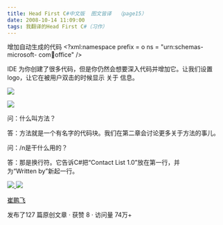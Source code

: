 ```yaml
---
title: Head First C#中文版  图文皆译  （page15）
date: 2008-10-14 11:09:00
tags: 我翻译的Head First C#（习作）
---
```

增加自动生成的代码  <?xml:namespace prefix = o ns = "urn:schemas-microsoft-
com:office:office" />

IDE  为你创建了很多代码，但是你仍然会想要深入代码并增加它。让我们设置logo，让它在被用户双击的时候显示  关于  信息。

![](https://p-blog.csdn.net/images/p_blog_csdn_net/cuipengfei1/EntryImages/20081014/%E6%88%AA%E5%9B%BE00633595793360033750.jpg)

![](https://p-blog.csdn.net/images/p_blog_csdn_net/cuipengfei1/EntryImages/20081014/%E6%88%AA%E5%9B%BE01633595793360971250.jpg)

问：什么叫方法？

答：方法就是一个有名字的代码块。我们在第二章会讨论更多关于方法的事儿。

问：/n是干什么用的？

答：那是换行符。它告诉C#把“Contact List 1.0”放在第一行，并为“Written by”新起一行。



[ ![](https://profile.csdnimg.cn/5/2/5/3_cuipengfei1)
![](https://g.csdnimg.cn/static/user-reg-year/1x/11.png)
](https://blog.csdn.net/cuipengfei1)

[ 崔鹏飞 ](https://blog.csdn.net/cuipengfei1)

发布了127 篇原创文章  ·  获赞 8  ·  访问量 74万+

